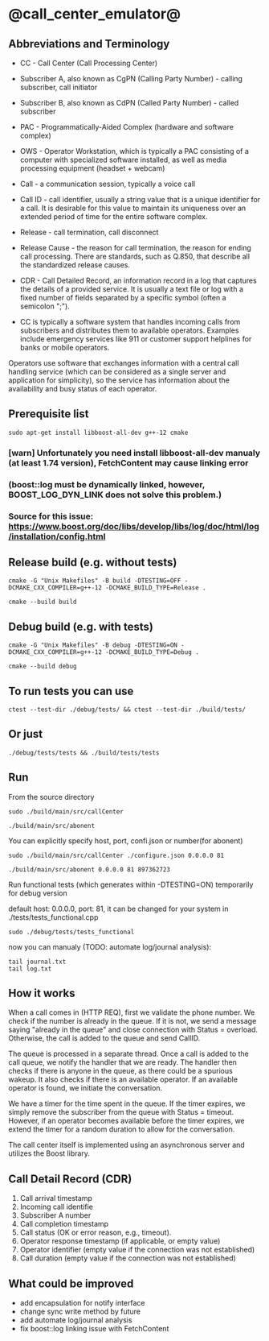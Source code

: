 # @call_center_emulator@

## Abbreviations and Terminology ##

* CC - Call Center (Call Processing Center)

* Subscriber A, also known as CgPN (Calling Party Number) - calling subscriber, call initiator

* Subscriber B, also known as CdPN (Called Party Number) - called subscriber

* PAC - Programmatically-Aided Complex (hardware and software complex)

* OWS - Operator Workstation, which is typically a PAC consisting of a computer with specialized software installed, as well as media processing equipment (headset + webcam)

* Call - a communication session, typically a voice call

* Call ID - call identifier, usually a string value that is a unique identifier for a call. It is desirable for this value to maintain its uniqueness over an extended period of time for the entire software complex.

* Release - call termination, call disconnect

* Release Cause - the reason for call termination, the reason for ending call processing. There are standards, such as Q.850, that describe all the standardized release causes.

* CDR - Call Detailed Record, an information record in a log that captures the details of a provided service. It is usually a text file or log with a fixed number of fields separated by a specific symbol (often a semicolon ";").

* CC is typically a software system that handles incoming calls from subscribers and distributes them to available operators. Examples include emergency services like 911 or customer support helplines for banks or mobile operators.

Operators use software that exchanges information with a central call handling service (which can be considered as a single server and application for simplicity), so the service has information about the availability and busy status of each operator.


## Prerequisite list ## 

```
sudo apt-get install libboost-all-dev g++-12 cmake
```
### [warn] Unfortunately you need install libboost-all-dev manualy (at least 1.74 version), FetchContent may cause linking error 

### (boost::log must be dynamically linked, however, BOOST_LOG_DYN_LINK does not solve this problem.)

### Source for this issue: https://www.boost.org/doc/libs/develop/libs/log/doc/html/log/installation/config.html

## Release build (e.g. without tests) ##

```
cmake -G "Unix Makefiles" -B build -DTESTING=OFF -DCMAKE_CXX_COMPILER=g++-12 -DCMAKE_BUILD_TYPE=Release .
```
```
cmake --build build
```

## Debug build (e.g. with tests) ##

```
cmake -G "Unix Makefiles" -B debug -DTESTING=ON -DCMAKE_CXX_COMPILER=g++-12 -DCMAKE_BUILD_TYPE=Debug .
```
```
cmake --build debug
```

## To run tests you can use ##

```
ctest --test-dir ./debug/tests/ && ctest --test-dir ./build/tests/
```
## Or just ##
```
./debug/tests/tests && ./build/tests/tests
```
## Run ##
From the source directory
```
sudo ./build/main/src/callCenter
```
```
./build/main/src/abonent
```
You can explicitly specify host, port, confi.json or number(for abonent)
```
sudo ./build/main/src/callCenter ./configure.json 0.0.0.0 81
```
```
./build/main/src/abonent 0.0.0.0 81 897362723
```
Run functional tests (which generates within -DTESTING=ON) temporarily for debug version

default host: 0.0.0.0, port: 81, it can be changed for your system in ./tests/tests_functional.cpp
```
sudo ./debug/tests/tests_functional
```
now you can manualy (TODO: automate log/journal analysis):
```
tail journal.txt
tail log.txt
```
## How it works ##

When a call comes in (HTTP REQ), first we validate the phone number. We check if the number is already in the queue. If it is not, we send a message saying "already in the queue" and close connection with Status = overload. Otherwise, the call is added to the queue and send CallID.

The queue is processed in a separate thread. Once a call is added to the call queue, we notify the handler that we are ready. The handler then checks if there is anyone in the queue, as there could be a spurious wakeup. It also checks if there is an available operator. If an available operator is found, we initiate the conversation.

We have a timer for the time spent in the queue. If the timer expires, we simply remove the subscriber from the queue with Status = timeout. However, if an operator becomes available before the timer expires, we extend the timer for a random duration to allow for the conversation.

The call center itself is implemented using an asynchronous server and utilizes the Boost library.

## Call Detail Record (CDR) ##

1. Call arrival timestamp
2. Incoming call identifie
3. Subscriber A number
4. Call completion timestamp
5. Call status (OK or error reason, e.g., timeout).
6. Operator response timestamp (if applicable, or empty value)
7. Operator identifier (empty value if the connection was not established)
8. Call duration (empty value if the connection was not established)

## What could be improved ##
* add encapsulation for notify interface
* change sync write method by future
* add automate log/journal analysis
* fix boost::log linking issue with FetchContent
